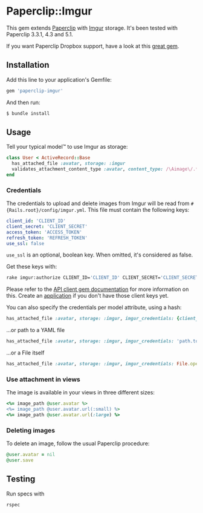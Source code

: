 # Paperclip::Imgur

This gem extends [Paperclip](https://github.com/thoughtbot/paperclip) with [Imgur](http://imgur.com/) storage. It's been tested with Paperclip 3.3.1, 4.3 and 5.1.

If you want Paperclip Dropbox support, have a look at this [great gem](https://github.com/janko-m/paperclip-dropbox/).

## Installation

Add this line to your application's Gemfile:
```ruby
gem 'paperclip-imgur'
```

And then run:
```bash
$ bundle install
```

## Usage

Tell your typical model™ to use Imgur as storage:
```ruby
class User < ActiveRecord::Base
  has_attached_file :avatar, storage: :imgur
  validates_attachment_content_type :avatar, content_type: /\Aimage\/.*\z/
end
```

### Credentials

The credentials to upload and delete images from Imgur will be read from `#{Rails.root}/config/imgur.yml`. This file must contain the following keys:
```yml
client_id: 'CLIENT_ID'
client_secret: 'CLIENT_SECRET'
access_token: 'ACCESS_TOKEN'
refresh_token: 'REFRESH_TOKEN'
use_ssl: false
```

`use_ssl` is an optional, boolean key. When omitted, it's considered as false.

Get these keys with:
```bash
rake imgur:authorize CLIENT_ID='CLIENT_ID' CLIENT_SECRET='CLIENT_SECRET'
```
Please refer to the [API client gem documentation](https://github.com/dncrht/imgur) for more information on this. Create an [application](https://imgur.com/account/settings/apps) if you don't have those client keys yet.

You can also specify the credentials per model attribute, using a hash:
```ruby
has_attached_file :avatar, storage: :imgur, imgur_credentials: {client_id: 'CLIENT_ID', client_secret: 'CLIENT_SECRET', access_token: 'ACCESS_TOKEN', refresh_token: 'REFRESH_TOKEN'}
```
…or path to a YAML file
```ruby
has_attached_file :avatar, storage: :imgur, imgur_credentials: 'path.to/file.yml'
```
…or a File itself
```ruby
has_attached_file :avatar, storage: :imgur, imgur_credentials: File.open('path.to/file.yml', 'r')
```

### Use attachment in views

The image is available in your views in three different sizes:
```ruby
<%= image_path @user.avatar %>
<%= image_path @user.avatar.url(:small) %>
<%= image_path @user.avatar.url(:large) %>
```

### Deleting images

To delete an image, follow the usual Paperclip procedure:
```ruby
@user.avatar = nil
@user.save
```

## Testing

Run specs with
```bash
rspec
```

